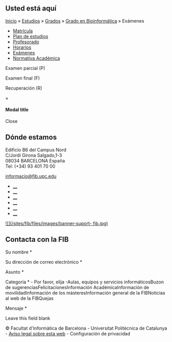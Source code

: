 ## Usted está aquí

[Inicio](/es) » [Estudios](/es/estudios) » [Grados](/es/estudios/grados) »
[Grado en Bioinformática](/es/estudios/grados/grado-en-bioinformatica) »
Exámenes

  * [Matrícula](/es/estudios/grados/grado-en-bioinformatica/matricula)
  * [Plan de estudios](/es/estudios/grados/grado-en-bioinformatica/plan-de-estudios)
  * [Profesorado](/es/estudios/grados/grado-en-bioinformatica/profesorado)
  * [Horarios](/es/estudios/grados/grado-en-bioinformatica/horarios)
  * [Exámenes](/es/estudios/grados/grado-en-bioinformatica/examenes)
  * [Normativa Académica](/es/estudios/grados/grado-en-bioinformatica/normativa-academica)

Examen parcial (P)

Examen final (F)

Recuperación (R)

×

#### Modal title

Close

## Dónde estamos

Edificio B6 del Campus Nord  
C/Jordi Girona Salgado,1-3  
08034 BARCELONA España  
Tel: (+34) 93 401 70 00

[informacio@fib.upc.edu](mailto:informacio@fib.upc.edu)

  * [__](/es/noticies/rss.rss)
  * [__](https://www.facebook.com/fib.upc)
  * [__](https://twitter.com/fib_upc)
  * [__](https://www.flickr.com/photos/fib-upc/albums)
  * [__](https://www.youtube.com/user/mediafib)
  * [__](https://www.instagram.com/fib.upc/)

[![](/sites/fib/files/images/banner-suport-
fib.jpg)](http://suport.fib.upc.edu)

## Contacta con la FIB

Su nombre *

Su dirección de correo electrónico *

Asunto *

Categoría * \- Por favor, elija -Aulas, equipos y servicios informáticosBuzon
de sugerenciasFelicitacionesInformación AcadémicaInformación de
movilidadInformación de los másteresInformación general de la FIBNoticias al
web de la FIBQuejas

Mensaje *

Leave this field blank

© Facultat d'Informàtica de Barcelona - Universitat Politècnica de Catalunya -
[Avíso legal sobre esta web](/es/aviso-legal-sobre-esta-web) \- Configuración
de privacidad

